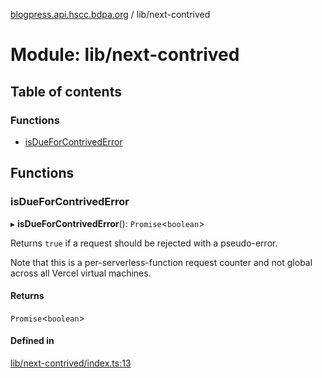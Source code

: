 [blogpress.api.hscc.bdpa.org](../README.md) / lib/next-contrived

# Module: lib/next-contrived

## Table of contents

### Functions

- [isDueForContrivedError](lib_next_contrived.md#isdueforcontrivederror)

## Functions

### isDueForContrivedError

▸ **isDueForContrivedError**(): `Promise`<`boolean`\>

Returns `true` if a request should be rejected with a pseudo-error.

Note that this is a per-serverless-function request counter and not global
across all Vercel virtual machines.

#### Returns

`Promise`<`boolean`\>

#### Defined in

[lib/next-contrived/index.ts:13](https://github.com/nhscc/blogpress.api.hscc.bdpa.org/blob/764312e/lib/next-contrived/index.ts#L13)
